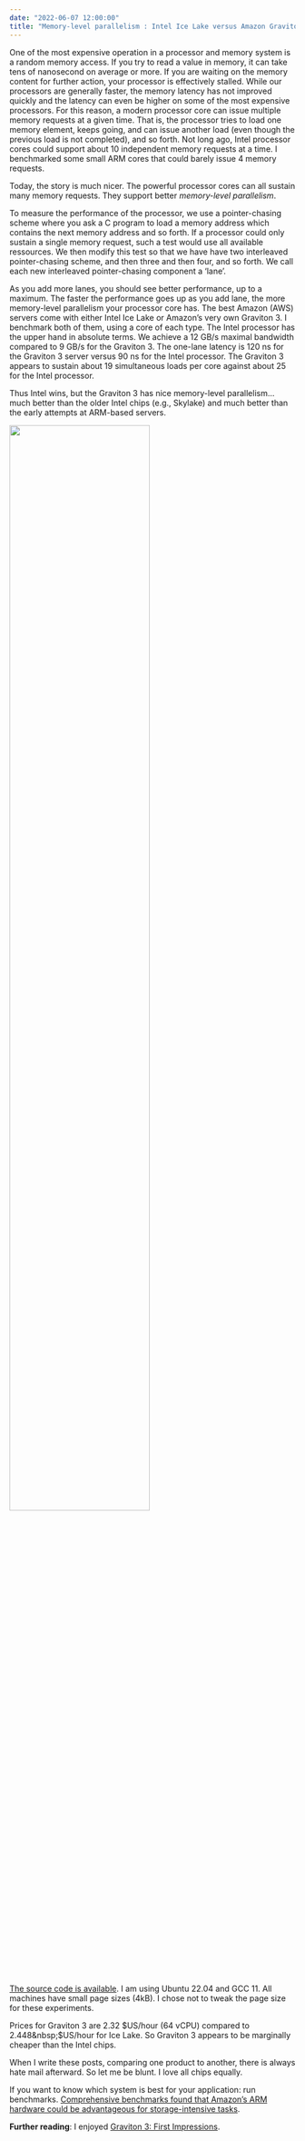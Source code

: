 ```yaml
---
date: "2022-06-07 12:00:00"
title: "Memory-level parallelism : Intel Ice Lake versus Amazon Graviton 3"
---
```




One of the most expensive operation in a processor and memory system is a random memory access. If you try to read a value in memory, it can take tens of nanosecond on average or more. If you are waiting on the memory content for further action, your processor is effectively stalled. While our processors are generally faster, the memory latency has not improved quickly and the latency can even be higher on some of the most expensive processors. For this reason, a modern processor core can issue multiple memory requests at a given time. That is, the processor tries to load one memory element, keeps going, and can issue another load (even though the previous load is not completed), and so forth. Not long ago, Intel processor cores could support about 10 independent memory requests at a time. I benchmarked some small ARM cores that could barely issue 4 memory requests.

Today, the story is much nicer. The powerful processor cores can all sustain many memory requests. They support better <em>memory-level parallelism</em>.

To measure the performance of the processor, we use a pointer-chasing scheme where you ask a C program to load a memory address which contains the next memory address and so forth. If a processor could only sustain a single memory request, such a test would use all available ressources. We then modify this test so that we have have two interleaved pointer-chasing scheme, and then three and then four, and so forth. We call each new interleaved pointer-chasing component a &lsquo;lane&rsquo;.

As you add more lanes, you should see better performance, up to a maximum. The faster the performance goes up as you add lane, the more memory-level parallelism your processor core has. The best Amazon (AWS) servers come with either Intel Ice Lake or Amazon&rsquo;s very own Graviton 3. I benchmark both of them, using a core of each type. The Intel processor has the upper hand in absolute terms. We achieve a 12 GB/s maximal bandwidth compared to 9 GB/s for the Graviton 3. The one-lane latency is 120 ns for the Graviton 3 server versus 90 ns for the Intel processor. The Graviton 3 appears to sustain about 19 simultaneous loads per core against about 25 for the Intel processor.

Thus Intel wins, but the Graviton 3 has nice memory-level parallelism&hellip; much better than the older Intel chips (e.g., Skylake) and much better than the early attempts at ARM-based servers.

<a href="https://lemire.me/blog/wp-content/uploads/2022/06/results.png"><img decoding="async" class="alignnone size-medium wp-image-19761" src="https://lemire.me/blog/wp-content/uploads/2022/06/results.png" alt width="70%" srcset="https://lemire.me/blog/wp-content/uploads/2022/06/results.png 640w, https://lemire.me/blog/wp-content/uploads/2022/06/results-300x225.png 300w" sizes="(max-width: 640px) 100vw, 640px" /></a>

[The source code is available](https://github.com/lemire/testingmlp). I am using Ubuntu 22.04 and GCC 11. All machines have small page sizes (4kB). I chose not to tweak the page size for these experiments.

Prices for Graviton 3 are 2.32&nbsp;$US/hour (64 vCPU) compared to 2.448&nbsp;$US/hour for Ice Lake. So Graviton 3 appears to be marginally cheaper than the Intel chips.

When I write these posts, comparing one product to another, there is always hate mail afterward. So let me be blunt. I love all chips equally.

If you want to know which system is best for your application: run benchmarks. [Comprehensive benchmarks found that Amazon&rsquo;s ARM hardware could be advantageous for storage-intensive tasks](https://redpanda.com/blog/aws-graviton-2-arm-vs-x86-comparison/).

__Further reading__: I enjoyed [Graviton 3: First Impressions](https://chipsandcheese.com/2022/05/29/graviton-3-first-impressions/).

